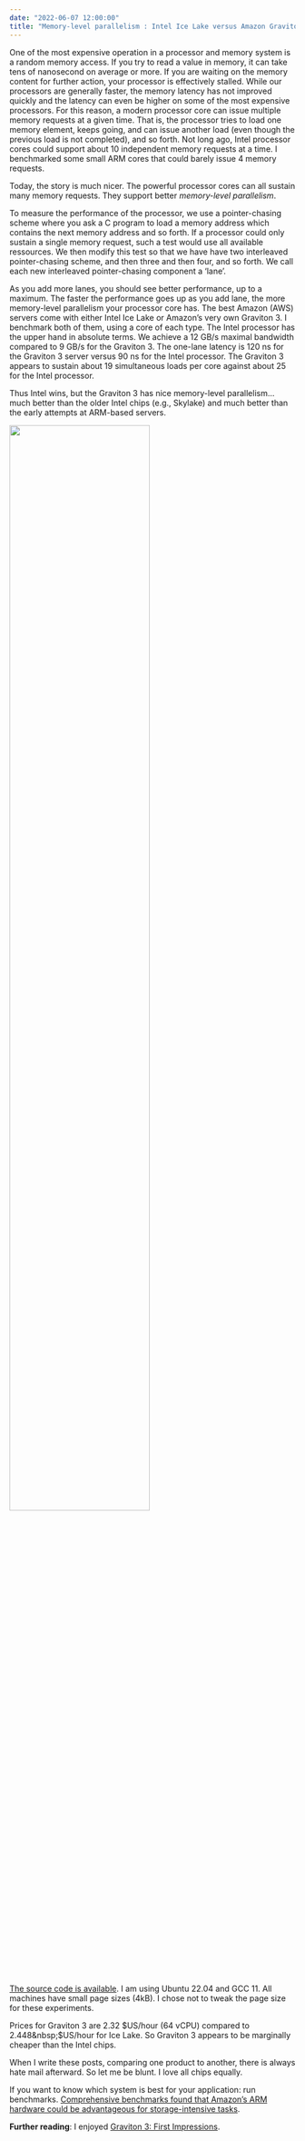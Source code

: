 ```yaml
---
date: "2022-06-07 12:00:00"
title: "Memory-level parallelism : Intel Ice Lake versus Amazon Graviton 3"
---
```




One of the most expensive operation in a processor and memory system is a random memory access. If you try to read a value in memory, it can take tens of nanosecond on average or more. If you are waiting on the memory content for further action, your processor is effectively stalled. While our processors are generally faster, the memory latency has not improved quickly and the latency can even be higher on some of the most expensive processors. For this reason, a modern processor core can issue multiple memory requests at a given time. That is, the processor tries to load one memory element, keeps going, and can issue another load (even though the previous load is not completed), and so forth. Not long ago, Intel processor cores could support about 10 independent memory requests at a time. I benchmarked some small ARM cores that could barely issue 4 memory requests.

Today, the story is much nicer. The powerful processor cores can all sustain many memory requests. They support better <em>memory-level parallelism</em>.

To measure the performance of the processor, we use a pointer-chasing scheme where you ask a C program to load a memory address which contains the next memory address and so forth. If a processor could only sustain a single memory request, such a test would use all available ressources. We then modify this test so that we have have two interleaved pointer-chasing scheme, and then three and then four, and so forth. We call each new interleaved pointer-chasing component a &lsquo;lane&rsquo;.

As you add more lanes, you should see better performance, up to a maximum. The faster the performance goes up as you add lane, the more memory-level parallelism your processor core has. The best Amazon (AWS) servers come with either Intel Ice Lake or Amazon&rsquo;s very own Graviton 3. I benchmark both of them, using a core of each type. The Intel processor has the upper hand in absolute terms. We achieve a 12 GB/s maximal bandwidth compared to 9 GB/s for the Graviton 3. The one-lane latency is 120 ns for the Graviton 3 server versus 90 ns for the Intel processor. The Graviton 3 appears to sustain about 19 simultaneous loads per core against about 25 for the Intel processor.

Thus Intel wins, but the Graviton 3 has nice memory-level parallelism&hellip; much better than the older Intel chips (e.g., Skylake) and much better than the early attempts at ARM-based servers.

<a href="https://lemire.me/blog/wp-content/uploads/2022/06/results.png"><img decoding="async" class="alignnone size-medium wp-image-19761" src="https://lemire.me/blog/wp-content/uploads/2022/06/results.png" alt width="70%" srcset="https://lemire.me/blog/wp-content/uploads/2022/06/results.png 640w, https://lemire.me/blog/wp-content/uploads/2022/06/results-300x225.png 300w" sizes="(max-width: 640px) 100vw, 640px" /></a>

[The source code is available](https://github.com/lemire/testingmlp). I am using Ubuntu 22.04 and GCC 11. All machines have small page sizes (4kB). I chose not to tweak the page size for these experiments.

Prices for Graviton 3 are 2.32&nbsp;$US/hour (64 vCPU) compared to 2.448&nbsp;$US/hour for Ice Lake. So Graviton 3 appears to be marginally cheaper than the Intel chips.

When I write these posts, comparing one product to another, there is always hate mail afterward. So let me be blunt. I love all chips equally.

If you want to know which system is best for your application: run benchmarks. [Comprehensive benchmarks found that Amazon&rsquo;s ARM hardware could be advantageous for storage-intensive tasks](https://redpanda.com/blog/aws-graviton-2-arm-vs-x86-comparison/).

__Further reading__: I enjoyed [Graviton 3: First Impressions](https://chipsandcheese.com/2022/05/29/graviton-3-first-impressions/).

